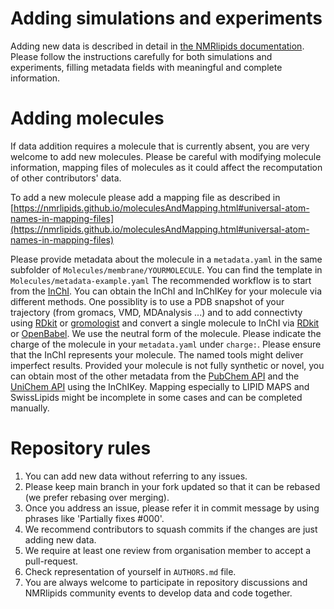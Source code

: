 # Adding simulations and experiments

Adding new data is described in detail in [the NMRlipids documentation](https://nmrlipids.github.io/). Please follow the instructions carefully for both simulations and experiments, filling metadata fields with meaningful and complete information.

# Adding molecules
If data addition requires a molecule that is currently absent, you are very welcome to add new molecules. Please be careful with modifying molecule information, mapping files of molecules as it could affect the recomputation of other contributors' data.

To add a new molecule please add a mapping file as described in [https://nmrlipids.github.io/moleculesAndMapping.html#universal-atom-names-in-mapping-files](https://nmrlipids.github.io/moleculesAndMapping.html#universal-atom-names-in-mapping-files)

Please provide metadata about the molecule in a `metadata.yaml` in the same subfolder of `Molecules/membrane/YOURMOLECULE`. You can find the template in `Molecules/metadata-example.yaml`
The recommended workflow is to start from the [InChI](https://en.wikipedia.org/wiki/International_Chemical_Identifier). You can obtain the InChI and InChIKey for your molecule via different methods. One possiblity is to use a PDB snapshot of your trajectory (from gromacs, VMD, MDAnalysis ...) and to add connectivty using [RDkit](https://www.rdkit.org/) or [gromologist](https://gitlab.com/KomBioMol/gromologist) and convert a single molecule to InChI via [RDkit](https://www.rdkit.org/) or [OpenBabel](https://openbabel.org/index.html). We use the neutral form of the molecule. Please indicate the charge of the molecule in your `metadata.yaml` under `charge:`.
Please ensure that the InChI represents your molecule. The named tools might deliver imperfect results.
Provided your molecule is not fully synthetic or novel, you can obtain most of the other metadata from the [PubChem API](https://pubchem.ncbi.nlm.nih.gov/docs/pug-rest) and the [UniChem API](https://www.ebi.ac.uk/unichem/api/docs) using the InChIKey.
Mapping especially to LIPID MAPS and SwissLipids might be incomplete in some cases and can be completed manually. 


# Repository rules

1. You can add new data without referring to any issues.
1. Please keep main branch in your fork updated so that it can be rebased (we prefer rebasing over merging).
2. Once you address an issue, please refer it in commit message by using phrases like 'Partially fixes #000'.
3. We recommend contributors to squash commits if the changes are just adding new data.
4. We require at least one review from organisation member to accept a pull-request.
5. Check representation of yourself in `AUTHORS.md` file.
6. You are always welcome to participate in repository discussions and NMRlipids community events to develop data and code together.


